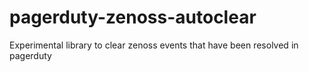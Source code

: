 pagerduty-zenoss-autoclear
==========================

Experimental library to clear zenoss events that have been resolved in pagerduty